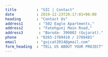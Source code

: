 ```yaml
---
title         : "GIC | Contact"
date          : 2019-12-23T20:17:01+06:00
heading       : "Contact Us"
address1       : "502 Eagle Apartments,"
address2       : "Fatehgunj Main Road,"
address3       : "Baroda- 390002 (Gujarat)."
phone         : "0265-2789418 / 2789481"
email         : "gujcat2014@gmail.com"
form_heading  : "TELL US ABOUT YOUR PROJECT"
---
```


